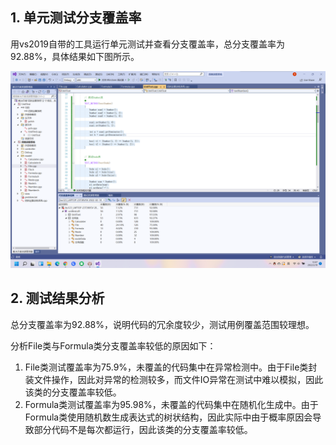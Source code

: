 ## 1. 单元测试分支覆盖率

用vs2019自带的工具运行单元测试并查看分支覆盖率，总分支覆盖率为92.88%，具体结果如下图所示。

![单元测试覆盖率](./img/单元测试覆盖率.png)

## 2. 测试结果分析

总分支覆盖率为92.88%，说明代码的冗余度较少，测试用例覆盖范围较理想。

分析File类与Formula类分支覆盖率较低的原因如下：

1. File类测试覆盖率为75.9%，未覆盖的代码集中在异常检测中。由于File类封装文件操作，因此对异常的检测较多，而文件IO异常在测试中难以模拟，因此该类的分支覆盖率较低。
2. Formula类测试覆盖率为95.98%，未覆盖的代码集中在随机化生成中。由于Formula类使用随机数生成表达式的树状结构，因此实际中由于概率原因会导致部分代码不是每次都运行，因此该类的分支覆盖率较低。

